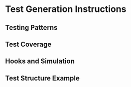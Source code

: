 # Test Generation Instructions

## Testing Patterns

## Test Coverage

## Hooks and Simulation

## Test Structure Example